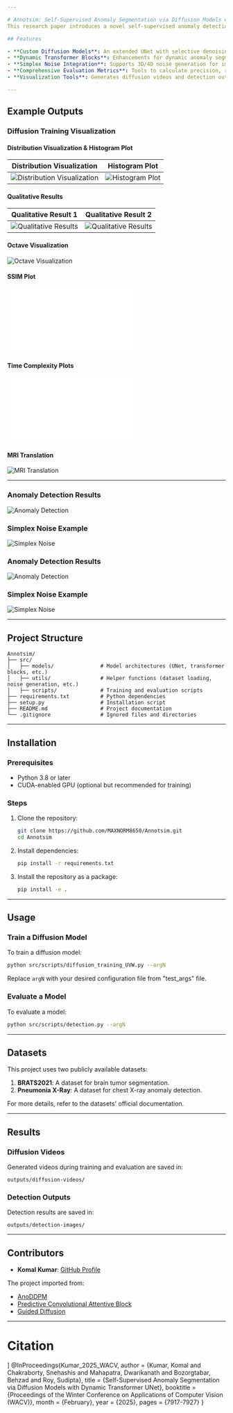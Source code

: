 ```yaml
---

# Annotsim: Self-Supervised Anomaly Segmentation via Diffusion Models with Dynamic Transformer UNet (WACV 2024) 🚀
This research paper introduces a novel self-supervised anomaly detection method for image segmentation. It employs a diffusion model utilising a newly developed four-dimensional simplex noise function (Tsimplex) for improved efficiency and sample quality, especially in higher-dimensional and coloured images. The core of the model is a Dynamic Transformer UNet (DTUNet), a modified Vision Transformer architecture designed to handle time and noise image patches as tokens. Extensive experiments across three datasets demonstrate significant performance improvements over existing generative-based anomaly detection methods, particularly in medical imaging. The source code is publicly available.

## Features

- **Custom Diffusion Models**: An extended UNet with selective denoising capabilities.
- **Dynamic Transformer Blocks**: Enhancements for dynamic anomaly segmentation.
- **Simplex Noise Integration**: Supports 3D/4D noise generation for improved feature diversity.
- **Comprehensive Evaluation Metrics**: Tools to calculate precision, recall, Dice score, and more.
- **Visualization Tools**: Generates diffusion videos and detection outputs for interpretability.

---
```


## Example Outputs

### Diffusion Training Visualization

#### Distribution Visualization & Histogram Plot

| Distribution Visualization | Histogram Plot |
|----------------------------|-----------------|
| ![Distribution Visualization](assets/Timed_simlex_hitogram1.png) | ![Histogram Plot](plotes/Timed_simlex_hitogram1.png) |

#### Qualitative Results

| Qualitative Result 1 | Qualitative Result 2 |
|----------------------|----------------------|
| ![Qualitative Results](assets/annointo_v3.jpg) | ![Qualitative Results](assets/anno_introduction2.png) |

#### Octave Visualization

![Octave Visualization](assets/SIMPLEX_TEST_Oct.gif)

#### SSIM Plot

![SSIM Plot](assets/SSIM_plot.pdf)

#### Time Complexity Plots

![Time Complexity Plots](assets/time_complexity_plot.pdf)

#### MRI Translation

![MRI Translation](assets/results/args200/Generation/1000_500_No22.png)

---

### Anomaly Detection Results

![Anomaly Detection](assets/anomaly_detection_example.png)

### Simplex Noise Example

![Simplex Noise](assets/simplex_noise_example.png)

### Anomaly Detection Results
![Anomaly Detection](assets/anomaly_detection_example.png)

### Simplex Noise Example
![Simplex Noise](assets/simplex_noise_example.png)

---

## Project Structure

```plaintext
Annotsim/
├── src/
│   ├── models/               # Model architectures (UNet, transformer blocks, etc.)
│   ├── utils/                # Helper functions (dataset loading, noise generation, etc.)
│   ├── scripts/              # Training and evaluation scripts
├── requirements.txt          # Python dependencies
├── setup.py                  # Installation script
├── README.md                 # Project documentation
└── .gitignore                # Ignored files and directories
```

---

## Installation

### Prerequisites
- Python 3.8 or later
- CUDA-enabled GPU (optional but recommended for training)

### Steps

1. Clone the repository:
   ```bash
   git clone https://github.com/MAXNORM8650/Annotsim.git
   cd Annotsim
   ```

2. Install dependencies:
   ```bash
   pip install -r requirements.txt
   ```

3. Install the repository as a package:
   ```bash
   pip install -e .
   ```

---

## Usage

### Train a Diffusion Model
To train a diffusion model:
```bash
python src/scripts/diffusion_training_UVW.py --argN
```
Replace `argN` with your desired configuration file from "test_args" file.

### Evaluate a Model
To evaluate a model:
```bash
python src/scripts/detection.py --argN
```

---

## Datasets

This project uses two publicly available datasets:
1. **BRATS2021**: A dataset for brain tumor segmentation.
2. **Pneumonia X-Ray**: A dataset for chest X-ray anomaly detection.

For more details, refer to the datasets' official documentation.

---

## Results

### Diffusion Videos
Generated videos during training and evaluation are saved in:
```plaintext
outputs/diffusion-videos/
```

### Detection Outputs
Detection results are saved in:
```plaintext
outputs/detection-images/
```

---

## Contributors

- **Komal Kumar**: [GitHub Profile](https://github.com/MAXNORM8650)

The project imported from:
- [AnoDDPM](https://github.com/Julian-Wyatt/AnoDDPM)
- [Predictive Convolutional Attentive Block](https://github.com/ristea/sspcab)
- [Guided Diffusion](https://github.com/openai/guided-diffusion)
---
# Citation
]
@InProceedings{Kumar_2025_WACV,
    author    = {Kumar, Komal and Chakraborty, Snehashis and Mahapatra, Dwarikanath and Bozorgtabar, Behzad and Roy, Sudipta},
    title     = {Self-Supervised Anomaly Segmentation via Diffusion Models with Dynamic Transformer UNet},
    booktitle = {Proceedings of the Winter Conference on Applications of Computer Vision (WACV)},
    month     = {February},
    year      = {2025},
    pages     = {7917-7927}
}
